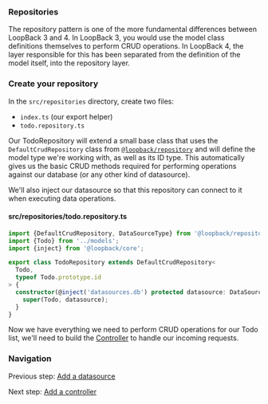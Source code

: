 ### Repositories

The repository pattern is one of the more fundamental differences between
LoopBack 3 and 4. In LoopBack 3, you would use the model class definitions themselves
to perform CRUD operations. In LoopBack 4, the layer responsible for this has
been separated from the definition of the model itself, into the repository
layer.

### Create your repository

In the `src/repositories` directory, create two files:
- `index.ts` (our export helper)
- `todo.repository.ts`

Our TodoRepository will extend a small base class that uses the
`DefaultCrudRepository` class from
[`@loopback/repository`](https://github.com/strongloop/loopback-next/tree/master/packages/repository)
and will define the model type we're working with, as well as its ID type.
This automatically gives us the basic CRUD methods required for performing
operations against our database (or any other kind of datasource).

We'll also inject our datasource so that this repository can connect to it when
executing data operations.

#### src/repositories/todo.repository.ts
```ts
import {DefaultCrudRepository, DataSourceType} from '@loopback/repository';
import {Todo} from '../models';
import {inject} from '@loopback/core';

export class TodoRepository extends DefaultCrudRepository<
  Todo,
  typeof Todo.prototype.id
> {
  constructor(@inject('datasources.db') protected datasource: DataSourceType) {
    super(Todo, datasource);
  }
}
```

Now we have everything we need to perform CRUD operations for our Todo list,
we'll need to build the [Controller](controller.md) to handle our incoming
requests.

### Navigation

Previous step: [Add a datasource](datasource.md)

Next step: [Add a controller](controller.md)
